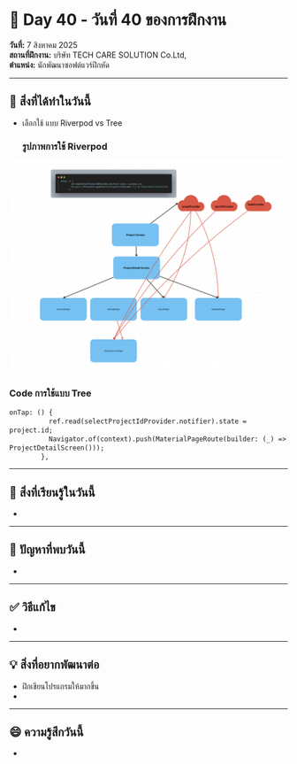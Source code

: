 # 📅 Day 40 - วันที่ 40 ของการฝึกงาน
**วันที่:** 7 สิงหาคม 2025  
**สถานที่ฝึกงาน:** บริษัท TECH CARE SOLUTION Co.Ltd,  
**ตำแหน่ง:** นักพัฒนาซอฟต์แวร์ฝึกหัด


---

## 📝 สิ่งที่ได้ทำในวันนี้
- เลือกใช้ แบบ Riverpod vs Tree
  ### รูปภาพการใช้ Riverpod
![Image of Yaktocat](images\riverpodvstree.png)

  ### Code การใช้แบบ Tree
```
onTap: () {
          ref.read(selectProjectIdProvider.notifier).state = project.id;
          Navigator.of(context).push(MaterialPageRoute(builder: (_) => ProjectDetailScreen()));
        },

```

---

## 🎯 สิ่งที่เรียนรู้ในวันนี้ 
- 




---

## 🤔 ปัญหาที่พบวันนี้
- 




---

## ✅ วิธีแก้ไข
- 


---

## 💡 สิ่งที่อยากพัฒนาต่อ
- ฝึกเขียนโปรแกรมให้มากขึ้น
- 



---

## 😄 ความรู้สึกวันนี้
- 

